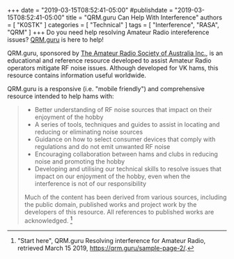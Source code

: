 +++
date = "2019-03-15T08:52:41-05:00"
#publishdate = "2019-03-15T08:52:41-05:00"
title = "QRM.guru Can Help With Interference"
authors = [ "K0STK" ]
categories = [ "Technical" ]
tags = [ "Interference", "RASA", "QRM" ]
+++
Do you need help resolving Amateur Radio intereference issues? [QRM.guru](https://qrm.guru/)
is here to help!

QRM.guru, sponsored by
[The Amateur Radio Society of Australia Inc.](http://vkradioamateurs.org/),
is an educational and reference resource developed to assist Amateur Radio
operators mitigate RF noise issues. Although developed for VK hams, this
resource contains information useful worldwide.

QRM.guru is a responsive (i.e. "mobile friendly") and comprehensive
resource intended to help hams with:
<!--more-->

>* Better understanding of RF noise sources that impact on their enjoyment of the hobby
>* A series of tools, techniques and guides to assist in locating and reducing or eliminating noise sources
>* Guidance on how to select consumer devices that comply with regulations and do not emit unwanted RF noise
>* Encouraging collaboration between hams and clubs in reducing noise and promoting the hobby
>* Developing and utilising our technical skills to resolve issues that impact on our enjoyment of the hobby, even when the interference is not of our responsibility
>
>Much of the content has been derived from various sources, including the
public domain, published works and project work by the developers of this
resource.  All references to published works are acknowledged. [^1]

[^1]: "Start here", QRM.guru Resolving interference for Amateur Radio, retrieved March 15 2019, https://qrm.guru/sample-page-2/.
